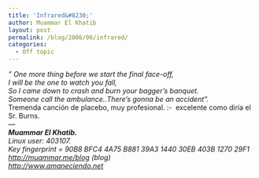 ```yaml
---
title: 'Infrared&#8230;'
author: Muammar El Khatib
layout: post
permalink: /blog/2006/06/infrared/
categories:
  - Off topic
---
```

*&#8221; One more thing before we start the final face-off,  
I will be the one to watch you fall,  
So I came down to crash and burn your bagger&#8217;s banquet.  
Someone call the ambulance..There&#8217;s gonna be an accident&#8221;.*  
Tremenda canción de placebo, muy profesional. <img src="http://muammar.me/blog/wp-includes/images/smilies/simple-smile.png" alt=":-)" class="wp-smiley" style="height: 1em; max-height: 1em;" /> excelente como diría el Sr. Burns.  
&#8212;  
***Muammar El Khatib.***  
*Linux user: 403107.  
Key fingerprint = 90B8 BFC4 4A75 B881 39A3 1440 30EB 403B 1270 29F1  
http://muammar.me/blog (blog)  
http://www.amaneciendo.net*
